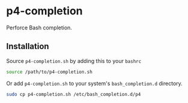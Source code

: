 # p4-completion

Perforce Bash completion.

## Installation

Source `p4-completion.sh` by adding this to your `bashrc`

```bash
source /path/to/p4-completion.sh
```

Or add `p4-completion.sh` to your system's `bash_completion.d` directory.

```bash
sudo cp p4-completion.sh /etc/bash_completion.d/p4
```
